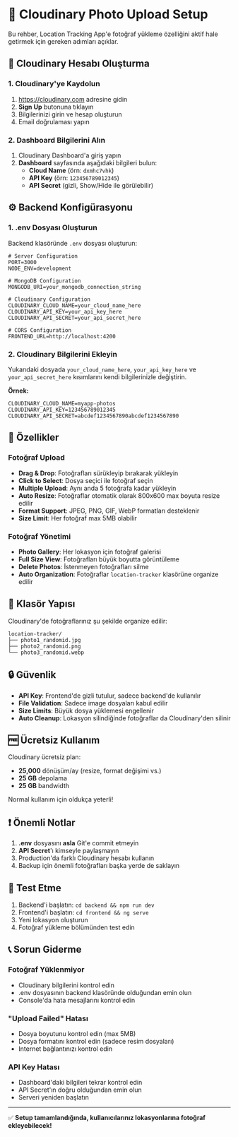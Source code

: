 # 📸 Cloudinary Photo Upload Setup

Bu rehber, Location Tracking App'e fotoğraf yükleme özelliğini aktif hale getirmek için gereken adımları açıklar.

## 🔧 Cloudinary Hesabı Oluşturma

### 1. Cloudinary'ye Kaydolun
1. https://cloudinary.com adresine gidin
2. **Sign Up** butonuna tıklayın
3. Bilgilerinizi girin ve hesap oluşturun
4. Email doğrulaması yapın

### 2. Dashboard Bilgilerini Alın
1. Cloudinary Dashboard'a giriş yapın
2. **Dashboard** sayfasında aşağıdaki bilgileri bulun:
   - **Cloud Name** (örn: `dxmhc7vhk`)
   - **API Key** (örn: `123456789012345`)
   - **API Secret** (gizli, Show/Hide ile görülebilir)

## ⚙️ Backend Konfigürasyonu

### 1. .env Dosyası Oluşturun
Backend klasöründe `.env` dosyası oluşturun:

```env
# Server Configuration
PORT=3000
NODE_ENV=development

# MongoDB Configuration
MONGODB_URI=your_mongodb_connection_string

# Cloudinary Configuration
CLOUDINARY_CLOUD_NAME=your_cloud_name_here
CLOUDINARY_API_KEY=your_api_key_here
CLOUDINARY_API_SECRET=your_api_secret_here

# CORS Configuration
FRONTEND_URL=http://localhost:4200
```

### 2. Cloudinary Bilgilerini Ekleyin
Yukarıdaki dosyada `your_cloud_name_here`, `your_api_key_here` ve `your_api_secret_here` kısımlarını kendi bilgilerinizle değiştirin.

**Örnek:**
```env
CLOUDINARY_CLOUD_NAME=myapp-photos
CLOUDINARY_API_KEY=123456789012345
CLOUDINARY_API_SECRET=abcdef1234567890abcdef1234567890
```

## 🚀 Özellikler

### Fotoğraf Upload
- **Drag & Drop**: Fotoğrafları sürükleyip bırakarak yükleyin
- **Click to Select**: Dosya seçici ile fotoğraf seçin
- **Multiple Upload**: Aynı anda 5 fotoğrafa kadar yükleyin
- **Auto Resize**: Fotoğraflar otomatik olarak 800x600 max boyuta resize edilir
- **Format Support**: JPEG, PNG, GIF, WebP formatları desteklenir
- **Size Limit**: Her fotoğraf max 5MB olabilir

### Fotoğraf Yönetimi
- **Photo Gallery**: Her lokasyon için fotoğraf galerisi
- **Full Size View**: Fotoğrafları büyük boyutta görüntüleme
- **Delete Photos**: İstenmeyen fotoğrafları silme
- **Auto Organization**: Fotoğraflar `location-tracker` klasörüne organize edilir

## 📁 Klasör Yapısı

Cloudinary'de fotoğraflarınız şu şekilde organize edilir:
```
location-tracker/
├── photo1_randomid.jpg
├── photo2_randomid.png
└── photo3_randomid.webp
```

## 🔒 Güvenlik

- **API Key**: Frontend'de gizli tutulur, sadece backend'de kullanılır
- **File Validation**: Sadece image dosyaları kabul edilir
- **Size Limits**: Büyük dosya yüklemesi engellenir
- **Auto Cleanup**: Lokasyon silindiğinde fotoğraflar da Cloudinary'den silinir

## 🆓 Ücretsiz Kullanım

Cloudinary ücretsiz plan:
- **25,000** dönüşüm/ay (resize, format değişimi vs.)
- **25 GB** depolama
- **25 GB** bandwidth

Normal kullanım için oldukça yeterli!

## ❗ Önemli Notlar

1. **.env** dosyasını **asla** Git'e commit etmeyin
2. **API Secret**'ı kimseyle paylaşmayın
3. Production'da farklı Cloudinary hesabı kullanın
4. Backup için önemli fotoğrafları başka yerde de saklayın

## 🔧 Test Etme

1. Backend'i başlatın: `cd backend && npm run dev`
2. Frontend'i başlatın: `cd frontend && ng serve`
3. Yeni lokasyon oluşturun
4. Fotoğraf yükleme bölümünden test edin

## 📞 Sorun Giderme

### Fotoğraf Yüklenmiyor
- Cloudinary bilgilerini kontrol edin
- .env dosyasının backend klasöründe olduğundan emin olun
- Console'da hata mesajlarını kontrol edin

### "Upload Failed" Hatası
- Dosya boyutunu kontrol edin (max 5MB)
- Dosya formatını kontrol edin (sadece resim dosyaları)
- Internet bağlantınızı kontrol edin

### API Key Hatası
- Dashboard'daki bilgileri tekrar kontrol edin
- API Secret'ın doğru olduğundan emin olun
- Serveri yeniden başlatın

---

✅ **Setup tamamlandığında, kullanıcılarınız lokasyonlarına fotoğraf ekleyebilecek!**
